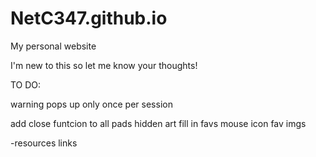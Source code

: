 # NetC347.github.io

My personal website

I'm new to this so let me know your thoughts!

TO DO:

warning pops up only once per session

add close funtcion to all pads
hidden art
fill in favs
mouse icon
fav imgs

-resources links

